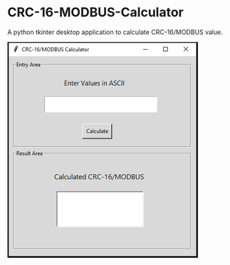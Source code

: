 # CRC-16-MODBUS-Calculator
A python tkinter desktop application to calculate CRC-16/MODBUS value.

![Screenshot](App_Window.PNG)

